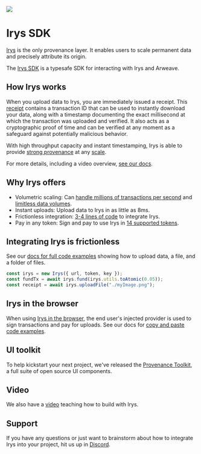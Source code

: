 
![](https://github.com/Bundlr-Network/js-sdk/blob/master/assets/irys-SDK.png?raw=true)

# Irys SDK

[Irys](https://docs.irys.xyz) is the only provenance layer. It enables users to scale permanent data and precisely attribute its origin.

The [Irys SDK](http://docs.irys.xyz/developer-docs/irys-sdk) is a typesafe SDK for interacting with Irys and Arweave.

## How Irys works

When you upload data to Irys, you are immediately issued a receipt. This [receipt](https://docs.irys.xyz/learn/receipts) contains a transaction ID that can be used to instantly download your data, along with a timestamp documenting the exact millisecond at which the transaction was uploaded and verified. It also acts as a cryptographic proof of time and can be verified at any moment as a safeguard against potentially malicious behavior.

With high throughput capacity and instant timestamping, Irys is able to provide [strong provenance](http://docs.irys.xyz/learn/strong-provenance) at any [scale](http://docs.irys.xyz/learn/volumetric-scaling).

For more details, including a video overview, [see our docs](http://docs.irys.xyz/overview/about).

## Why Irys offers
- Volumetric scaling: Can [handle millions of transactions per second](https://youtu.be/JKEivHKDXAo) and [limitless data volumes](http://docs.irys.xyz/learn/volumetric-scaling).
- Instant uploads: Upload data to Irys in as little as 8ms.
- Frictionless integration: [3-4 lines of code](http://docs.irys.xyz/developer-docs/irys-sdk) to integrate Irys.
- Pay in any token: Sign and pay to use Irys in [14 supported tokens](http://docs.irys.xyz/overview/supported-tokens).

## Integrating Irys is frictionless

See our [docs for full code examples](http://docs.irys.xyz/developer-docs/irys-sdk) showing how to upload data, a file, and a folder of files.

```js
const irys = new Irys({ url, token, key });
const fundTx = await irys.fund(irys.utils.toAtomic(0.05));
const receipt = await irys.uploadFile("./myImage.png");
```

## Irys in the browser

When using [Irys in the browser](http://docs.irys.xyz/developer-docs/irys-sdk/irys-in-the-browser), the end user's injected provider is used to sign transactions and pay for uploads. See our docs for [copy and paste code examples](http://docs.irys.xyz/developer-docs/irys-sdk/irys-in-the-browser). 

## UI toolkit

To help kickstart your next project, we've released the [Provenance Toolkit](http://docs.irys.xyz/developer-docs/provenance-toolkit), a full suite of open source UI components.

## Video

We also have a [video](https://www.youtube.com/watch?v=eGFYxJPaEjg) teaching how to build with Irys.

## Support

If you have any questions or just want to brainstorm about how to integrate Irys into your project, hit us up in [Discord](https://discord.irys.xyz).